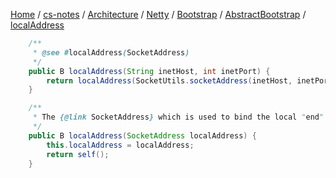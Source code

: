 [Home](https://mengxianbin.github.io) /
[cs-notes](https://mengxianbin.github.io/cs-notes/site) /
[Architecture](https://mengxianbin.github.io/cs-notes/site/Architecture) /
[Netty](https://mengxianbin.github.io/cs-notes/site/Architecture/Netty) /
[Bootstrap](https://mengxianbin.github.io/cs-notes/site/Architecture/Netty/Bootstrap) /
[AbstractBootstrap](https://mengxianbin.github.io/cs-notes/site/Architecture/Netty/Bootstrap/AbstractBootstrap) /
[localAddress](https://mengxianbin.github.io/cs-notes/site/Architecture/Netty/Bootstrap/AbstractBootstrap/localAddress)

```java
    /**
     * @see #localAddress(SocketAddress)
     */
    public B localAddress(String inetHost, int inetPort) {
        return localAddress(SocketUtils.socketAddress(inetHost, inetPort));
    }
```

```java
    /**
     * The {@link SocketAddress} which is used to bind the local "end" to.
     */
    public B localAddress(SocketAddress localAddress) {
        this.localAddress = localAddress;
        return self();
    }
```